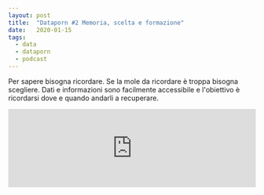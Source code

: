 ```yaml
---
layout: post
title:  "Dataporn #2 Memoria, scelta e formazione"
date:   2020-01-15
tags:
  - data
  - dataporn
  - podcast
---
```


Per sapere bisogna ricordare. Se la mole da ricordare è troppa bisogna scegliere. Dati e informazioni sono facilmente accessibile e l'obiettivo è ricordarsi dove e quando andarli a recuperare.
<iframe src="https://anchor.fm/dataporn/embed/episodes/Dataporn-2-Memoria--scelta-e-formazione-ea839m" height="160px" width="100%" frameborder="0" scrolling="no"></iframe>
